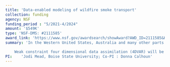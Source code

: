 ```yaml
---
title: 'Data-enabled modeling of wildfire smoke transport'
collection: funding
agency: NSF
funding_period : "5/2021-4/2024"
amount: '$549K'
type: 'NSF-DMS: #2111585'
award_link: 'https://www.nsf.gov/awardsearch/showAward?AWD_ID=2111585&HistoricalAwards=false'
summary: 'In the Western United States, Australia and many other parts of the world, wildfires are now a seasonal occurrence. Wildfires emit pollutants into the air creating poor air quality that is hazardous to people’s health and the environment. Communities use results from high resolution global scale simulations of wildfire smoke to prepare for poor air quality. This project will quantify the uncertainty in operational smoke forecasts due to incomplete knowledge of the smoke plume, wind and other weather conditions. Uncertainty estimates provide a more complete understanding of smoke forecasts, and can be communicated along with the predictions. These estimates have the potential to improve weather prediction models that are affected by smoke, and planning efforts by rural and downstream communities. This project will support two graduate students and one undergraduate student per year for each year of the three year project. <br><br>

    Weak constraint four dimensional data assimilation (4DVAR) will be implemented to combine wind field, emission and concentration data with a partial differential equation that describes transport of PM2.5 concentrations generated by wildfire smoke. Data from numerical weather prediction (NWP) models, including NCEP and EMCWF, smoke emission models from NOAA and US Forest service, and concentration data from EPA will be used. The representer method will be developed for 4DVAR to reduce the search space for the optimal estimates from the state space to the data space. The computational cost of 4DVAR will be further improved by developing algorithmic advances for adaptive mesh refinement (AMR) in parallel with storage and checkpointing of adjoints. Approximation of the Dirac delta distributions, appearing in the adjoint method, will be improved with a new formulation inspired by the Immersed Boundary Method. Estimates of PM2.5 concentration, wind field and emission estimates arising in the transport model will fit observations within specified error covariances. This data assimilation procedure will quantify the uncertainty in operational smoke forecasts from historical wildfire events which can be used to estimate uncertainty in smoke forecasts for future wildfire events.'
PI:    'Jodi Mead, Boise State University; Co-PI : Donna Calhoun'
---
```

